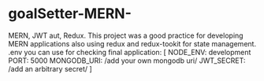 # goalSetter-MERN-
MERN, JWT aut, Redux.
This project was a good practice for developing MERN applications also using redux and redux-tookit for state management.
.env you can use for checking final application:
[
  NODE_ENV: development
  PORT: 5000
  MONGODB_URI: /add your own mongodb uri/
  JWT_SECRET: /add an arbitrary secret/
]
